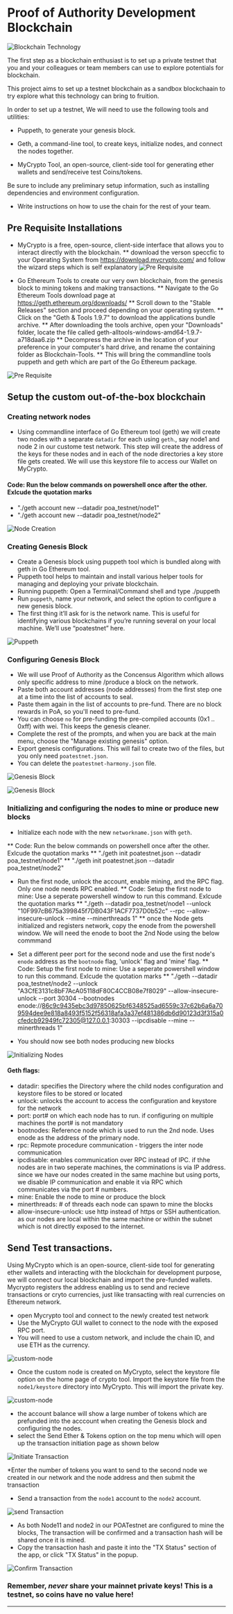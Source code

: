 # Proof of Authority Development Blockchain

![Blockchain Technology](images/istockphoto.jpg)

The first step as a blockchain enthusiast is to set up a private testnet that you and your colleagues or team members 
can use to explore potentials for blockchain.

This project aims to set up a testnet blockchain as a sandbox blockchaain to try explore what this technology can bring to fruition.

In order to set up a testnet, We will need to use the following tools and utilities:

* Puppeth, to generate your genesis block.

* Geth, a command-line tool, to create keys, initialize nodes, and connect the nodes together.

* MyCrypto Tool, an open-source, client-side tool for generating ether wallets and send/receive test Coins/tokens.


Be sure to include any preliminary setup information, such as installing dependencies and environment configuration.
* Write instructions on how to use the chain for the rest of your team.

## Pre Requisite Installations

* MyCrypto is a free, open-source, client-side interface that allows you to interact directly with the blockchain.
** download the verson speccfic to your Operating System from https://download.mycrypto.com/ and follow the wizard steps which is self explanatory
![Pre Requisite](images/mycrypto.PNG)

*  Go Ethereum Tools to create our very own blockchain, from the genesis block to mining tokens and making transactions.
** Navigate to the Go Ethereum Tools download page at https://geth.ethereum.org/downloads/
** Scroll down to the "Stable Releases" section and proceed depending on your operating system.
** Click on the "Geth & Tools 1.9.7" to download the applications bundle archive.
** After downloading the tools archive, open your "Downloads" folder, locate the file called geth-alltools-windows-amd64-1.9.7-a718daa6.zip
** Decompress the archive in the location of your preference in your computer's hard drive, and rename the containing folder as Blockchain-Tools. 
** This will bring the commandline tools puppeth and geth which are part of the Go Ethereum package.

![Pre Requisite](images/installations.PNG)

## Setup the custom out-of-the-box blockchain

### Creating network nodes

* Using commandline interface of Go Ethereum tool (geth) we will create two nodes with a separate `datadir` for each using `geth`., say node1 and node 2 in our custome test network. This step will create the address of the keys for these nodes and in each of the node directories a key store file gets created. We will use this keystore file to access our Wallet on MyCrypto.

#### Code: Run the below commands on powershell once after the other. Exlcude the quotation marks

* "./geth account new --datadir poa_testnet/node1"
* "./geth account new --datadir poa_testnet/node2"

![Node Creation](images/configuring_new_nodes.PNG)


### Creating Genesis Block

* Create a Genesis block using puppeth tool which is bundled along with geth in Go Ethereum tool.
* Puppeth tool helps to maintain and install various helper tools for managing and deploying your private blockchain. 
* Running puppeth: Open a Terminal/Command shell and type ./puppeth 
* Run `puppeth`, name your network, and select the option to configure a new genesis block.
* The first thing it’ll ask for is the network name. This is useful for identifying various blockchains if you’re running several on your local machine. We’ll use “poatestnet” here. 

![Puppeth](images/puppeth.PNG)

### Configuring Genesis Block
* We will use Proof of Authority as the Concensus Algorithm which allows only specific address to mine /produce a block on the network. 
* Paste both account addresses (node addresses) from the first step one at a time into the list of accounts to seal.
* Paste them again in the list of accounts to pre-fund. There are no block rewards in PoA, so you'll need to pre-fund.
* You can choose `no` for pre-funding the pre-compiled accounts (0x1 .. 0xff) with wei. This keeps the genesis cleaner.
* Complete the rest of the prompts, and when you are back at the main menu, choose the "Manage existing genesis" option.
* Export genesis configurations. This will fail to create two of the files, but you only need `poatestnet.json`.
* You can delete the `poatestnet-harmony.json` file.

![Genesis Block](images/configuring_new_network.PNG)

![Genesis Block](images/configuring_new_network_2.PNG)

### Initializing and configuring the nodes to mine or produce new blocks

* Initialize each node with the new `networkname.json` with `geth`.

** Code: Run the below commands on powershell once after the other. Exlcude the quotation marks
** "./geth init poatestnet.json --datadir poa_testnet/node1"
** "./geth init poatestnet.json --datadir poa_testnet/node2"
 
* Run the first node, unlock the account, enable mining, and the RPC flag. Only one node needs RPC enabled.
** Code: Setup the first node to mine: Use a seperate powershell window to run this command. Exlcude the quotation marks
** "./geth --datadir poa_testnet/node1 --unlock "10F997cB675a399845f7DB043F1ACF7737D0b52c" --rpc --allow-insecure-unlock --mine --minerthreads 1"
** once the Node gets initialized and registers network, copy the enode from the powershell window. We will need the enode to boot the 2nd Node using the below commmand

* Set a different peer port for the second node and use the first node's `enode` address as the `bootnode` flag, 'unlock' flag and 'mine' flag. 
** Code: Setup the first node to mine: Use a seperate powershell window to run this command. Exlcude the quotation marks
** "./geth --datadir poa_testnet/node2 --unlock "A3CfE3131c8bF7AcA05118dF80C4CCB08e7f8029" --allow-insecure-unlock --port 30304 --bootnodes enode://86c9c9435ebc3d97850625bf6348525ad6559c37c62b6a6a709594dee9e818a8493f5152f56318afa3a37ef481386db6d90123d3f315a0cfedcb92949fc72305@127.0.0.1:30303 --ipcdisable --mine --minerthreads 1"
* You should now see both nodes producing new blocks

![Initializing Nodes](images/initializing_nodes.PNG)

#### Geth flags:
* datadir: specifies the Directory where the child nodes configuration and keystore files to be stored or located
* unlock: unlocks the account to access the configuration and keystore for the network 
* port: port# on which each node has to run. if configuring on multiple machines the port# is not mandatory
* bootnodes: Reference node which is used to run the 2nd node. Uses enode as the address of the primary node. 
* rpc: Repmote procedure communication - triggers the inter node communication
* ipcdisable: enables communication over RPC instead of IPC. if thhe nodes are in two seperate machines, the comminations is via IP address. since we have our nodes created in the same machine but using ports, we disable IP communication and enable it via RPC which communicates via the port # numbers.
* mine: Enable the node to mine or produce the block
* minerthreads: # of threads each node can spawn to mine the blocks
* allow-insecure-unlock: use http instead of https or SSH authentication. as our nodes are local within the same machine or within the subnet which is not directly exposed to the internet.


## Send Test transactions.

Using MyCrypto which is an open-source, client-side tool for generating ether wallets and interacting with the blockchain for development purpose, 
we will connect our local blockchain and import the pre-funded wallets. Mycrypto registers the address enabling us to send and recieve transactions or cryto currencies, just like transacting with real currencies on Ethereum network.
* open  Mycrypto tool and connect to the newly created test network
* Use the MyCrypto GUI wallet to connect to the node with the exposed RPC port.
* You will need to use a custom network, and include the chain ID, and use ETH as the currency.

![custom-node](images/custom_network.PNG)

* Once the custom node is created on MyCrypto, select the keystore file option on the home page of crypto tool. Import the keystore file from the `node1/keystore` directory into MyCrypto. This will import the private key.

![custom-node](images/keystore.PNG)

* the account balance will show a large number of tokens which are prefunded into the acccount when creating the Genesis block and configuring the nodes.
* select the Send Ether & Tokens option on the top menu which will open up the transaction initiation page as shown below

![Initiate Transaction](images/initiate_tx.PNG)

*Enter the number of tokens you want to send to the second node we created in our network and the node address and then submit the transaction
* Send a transaction from the `node1` account to the `node2` account.

![send Transaction](images/tx_from_node1_to_node2.PNG)

* As both Node11 and node2 in our POATestnet are configured to mine the blocks, The transaction will be confirmed and a transaction hash will be shared once it is mined. 
* Copy the transaction hash and paste it into the "TX Status" section of the app, or click "TX Status" in the popup.

![Confirm Transaction](images/tx_success.PNG)

### Remember, *never* share your mainnet private keys! This is a testnet, so coins have no value here!

---
